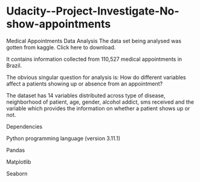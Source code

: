 # Udacity--Project-Investigate-No-show-appointments

Medical Appointments Data Analysis
The data set being analysed was gotten from kaggle. Click here to download.

It contains information collected from 110,527 medical appointments in Brazil.

The obvious singular question for analysis is: How do different variables affect a patients showing up or absence from an appointment?

The dataset has 14 variables distributed across type of disease, neighborhood of patient, age, gender, alcohol addict, sms received and the variable which provides the information on whether a patient shows up or not.

Dependencies 

Python programming language (version 3.11.1)

Pandas

Matplotlib

Seaborn
